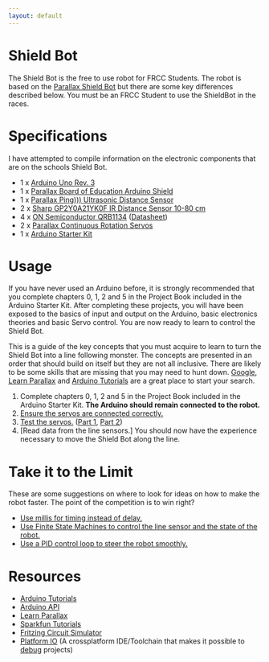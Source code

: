 ```yaml
---
layout: default
---
```


# Shield Bot

The Shield Bot is the free to use robot for FRCC Students.  The robot is based on the [Parallax Shield Bot](https://www.parallax.com/product/130-35000) but there are some key differences described below.  You must be an FRCC Student to use the ShieldBot in the races.

# Specifications

I have attempted to compile information on the electronic components that are on the schools Shield Bot.

* 1 x [Arduino Uno Rev. 3](https://store.arduino.cc/usa/arduino-uno-rev3)
* 1 x [Parallax Board of Education Arduino Shield](https://www.parallax.com/product/35000)
* 1 x [Parallax Ping))) Ultrasonic Distance Sensor](https://www.parallax.com/product/28015)
* 2 x [Sharp GP2Y0A21YK0F IR Distance Sensor 10-80 cm](https://www.parallax.com/product/28995)
* 4 x [ON Semiconductor QRB1134](https://www.digikey.com/product-detail/en/on-semiconductor/QRB1134/QRB1134-ND/187533) ([Datasheet](http://users.ece.utexas.edu/~valvano/Datasheets/QRB1134.pdf))
* 2 x [Parallax Continuous Rotation Servos](https://www.parallax.com/product/900-00008)
* 1 x [Arduino Starter Kit](https://store.arduino.cc/usa/arduino-starter-kit)

# Usage

If you have never used an Arduino before, it is strongly recommended that you complete chapters 0, 1, 2 and 5 in the Project Book included in the Arduino Starter Kit.  After completing these projects, you will have been exposed to the basics of input and output on the Arduino, basic electronics theories and basic Servo control.  You are now ready to learn to control the Shield Bot.

This is a guide of the key concepts that you must acquire to learn to turn the Shield Bot into a line following monster.  The concepts are presented in an order that should build on itself but they are not all inclusive.  There are likely to be some skills that are missing that you may need to hunt down.  [Google](https://google.com), [Learn Parallax](https://learn.parallax.com/) and [Arduino Tutorials](https://www.arduino.cc/en/Tutorial/HomePage) are a great place to start your search.

1. Complete chapters 0, 1, 2 and 5 in the Project Book included in the Arduino Starter Kit.  **The Arduino should remain connected to the robot.**
2. [Ensure the servos are connected correctly.](https://learn.parallax.com/tutorials/robot/shield-bot/robotics-board-education-shield-arduino/chapter-2-shield-lights-servo-9)
3. [Test the servos.](https://learn.parallax.com/tutorials/robot/shield-bot/robotics-board-education-shield-arduino/chapter-2-shield-lights-servo-4) ([Part 1](https://learn.parallax.com/tutorials/robot/shield-bot/robotics-board-education-shield-arduino/chapter-2-shield-lights-servo-3), [Part 2](https://learn.parallax.com/tutorials/robot/shield-bot/robotics-board-education-shield-arduino/chapter-2-shield-lights-servo-2))
4. [Read data from the line sensors.]
You should now have the experience necessary to move the Shield Bot along the line.

# Take it to the Limit

These are some suggestions on where to look for ideas on how to make the robot faster.  The point of the competition is to win right?

* [Use millis for timing instead of delay.](https://learn.adafruit.com/multi-tasking-the-arduino-part-1/using-millis-for-timing)
* [Use Finite State Machines to control the line sensor and the state of the robot.](http://gameprogrammingpatterns.com/state.html)
* [Use a PID control loop to steer the robot smoothly.](https://www.robotshop.com/letsmakerobots/pid-tutorials-line-following-0)

# Resources

* [Arduino Tutorials](https://www.arduino.cc/en/Tutorial/HomePage)
* [Arduino API](https://www.arduino.cc/reference/en/)
* [Learn Parallax](https://learn.parallax.com/)
* [Sparkfun Tutorials](https://learn.sparkfun.com/tutorials)
* [Fritzing Circuit Simulator](http://fritzing.org/home/)
* [Platform IO](https://platformio.org/) (A crossplatform IDE/Toolchain that makes it possible to [debug](http://docs.platformio.org/en/latest/plus/debugging.html) projects)